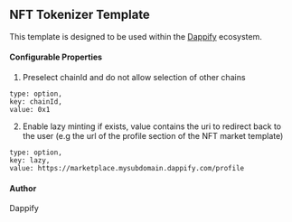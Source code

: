 ## NFT Tokenizer Template

This template is designed to be used within the [Dappify](http://dappify.com "Dappify") ecosystem.

#### Configurable Properties

1. Preselect chainId and do not allow selection of other chains
```
type: option,
key: chainId,
value: 0x1
```

2. Enable lazy minting if exists, value contains the uri to redirect back to the user (e.g the url of the profile section of the NFT market template)
```
type: option,
key: lazy,
value: https://marketplace.mysubdomain.dappify.com/profile
```

#### Author
Dappify
